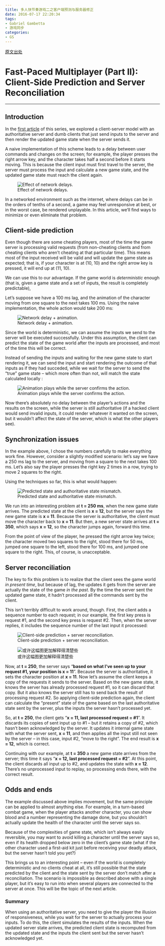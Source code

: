 ```yaml
---
title: 多人快节奏游戏二之客户端预测与服务器修正
date: 2016-07-17 22:20:34
tags:
- Gabriel Gambetta
- 游戏同步
categories:
- GS
---
```


[原文出处](http://www.gabrielgambetta.com/client-side-prediction-server-reconciliation.html)

<h1 class="title">Fast-Paced Multiplayer (Part II): Client-Side Prediction and Server Reconciliation</h1>

------------------

<h2 id="introduction">Introduction</h2>
<p>In the <a href="client-server-game-architecture.html">first article</a> of this series, we explored a client-server model with an authoritative server and dumb clients that just send inputs to the server and then render the updated game state when the server sends it.</p>
<p>A naive implementation of this scheme leads to a delay between user commands and changes on the screen; for example, the player presses the right arrow key, and the character takes half a second before it starts moving. This is because the client input must first travel to the server, the server must process the input and calculate a new game state, and the updated game state must reach the client again.</p>
<figure>
<img src="/img/fpm2-01.png" alt="Effect of network delays." /><figcaption>Effect of network delays.</figcaption>
</figure>
<p>In a networked environment such as the internet, where delays can be in the orders of tenths of a second, a game may feel unresponsive at best, or in the worst case, be rendered unplayable. In this article, we’ll find ways to minimize or even eliminate that problem.</p>
<h2 id="client-side-prediction">Client-side prediction</h2>
<p>Even though there are some cheating players, most of the time the game server is processing valid requests (from non-cheating clients and from cheating clients who aren’t cheating at that particular time). This means most of the input received will be valid and will update the game state as expected; that is, if your character is at (10, 10) and the right arrow key is pressed, it will end up at (11, 10).</p>
<p>We can use this to our advantage. If the game world is <em>deterministic</em> enough (that is, given a game state and a set of inputs, the result is completely predictable),</p>
<p>Let’s suppose we have a 100 ms lag, and the animation of the character moving from one square to the next takes 100 ms. Using the naive implementation, the whole action would take 200 ms:</p>
<figure>
<img src="/img/fpm2-02.png" alt="Network delay + animation." /><figcaption>Network delay + animation.</figcaption>
</figure>
<p>Since the world is deterministic, we can assume the inputs we send to the server will be executed successfully. Under this assumption, the client can predict the state of the game world after the inputs are processed, and most of the time this will be correct.</p>
<p>Instead of sending the inputs and waiting for the new game state to start rendering it, we can send the input and start rendering the outcome of that inputs as if they had succeded, while we wait for the server to send the “true” game state – which more often than not, will match the state calculated locally :</p>
<figure>
<img src="/img/fpm2-03.png" alt="Animation plays while the server confirms the action." /><figcaption>Animation plays while the server confirms the action.</figcaption>
</figure>
<p>Now there’s absolutely no delay between the player’s actions and the results on the screen, while the server is still authoritative (if a hacked client would send invalid inputs, it could render whatever it wanted on the screen, but it wouldn’t affect the state of the server, which is what the other players see).</p>
<h2 id="synchronization-issues">Synchronization issues</h2>
<p>In the example above, I chose the numbers carefully to make everything work fine. However, consider a slightly modified scenario: let’s say we have a 250 ms lag to the server, and moving from a square to the next takes 100 ms. Let’s also say the player presses the right key 2 times in a row, trying to move 2 squares to the right.</p>
<p>Using the techniques so far, this is what would happen:</p>
<figure>
<img src="/img/fpm2-04.png" alt="Predicted state and authoritative state mismatch." /><figcaption>Predicted state and authoritative state mismatch.</figcaption>
</figure>
<p>We run into an interesting problem at <strong>t = 250 ms</strong>, when the new game state arrives. The predicted state at the client is <strong>x = 12</strong>, but the server says the new game state is <strong>x = 11</strong>. Because the server is authoritative, the client must move the character back to <strong>x = 11</strong>. But then, a new server state arrives at <strong>t = 350</strong>, which says <strong>x = 12</strong>, so the character jumps again, forward this time.</p>
<p>From the point of view of the player, he pressed the right arrow key twice; the character moved two squares to the right, stood there for 50 ms, jumped one square to the left, stood there for 100 ms, and jumped one square to the right. This, of course, is unacceptable.</p>
<h2 id="server-reconciliation">Server reconciliation</h2>
<p>The key to fix this problem is to realize that the client sees the game world <em>in present time</em>, but because of lag, the updates it gets from the server are actually the state of the game <em>in the past</em>. By the time the server sent the updated game state, it hadn’t processed all the commands sent by the client.</p>
<p>This isn’t terribly difficult to work around, though. First, the client adds a sequence number to each request; in our example, the first key press is request #1, and the second key press is request #2. Then, when the server replies, it includes the sequence number of the last input it processed:</p>
<figure>
<img src="/img/fpm2-05.png" alt="Client-side prediction + server reconciliation." /><figcaption>Client-side prediction + server reconciliation.</figcaption>
</figure>
<figure>
<img src="/img/fpm2-06.png" alt="或许这幅图更加解释得清楚些" /><figcaption>或许这幅图更加解释得清楚些</figcaption>
</figure>
<p>Now, at <strong>t = 250</strong>, the server says “<strong>based on what I’ve seen up to your request #1, your position is x = 11</strong>”. Because the server is authoritative, it sets the character position at <strong>x = 11</strong>. Now let’s assume the client keeps a copy of the requests it sends to the server. Based on the new game state, it knows the server has already processed request #1, so it can discard that copy. But it also knows the server still has to send back the result of processing request #2. So applying client-side prediction again, the client can calculate the “present” state of the game based on the last authoritative state sent by the server, plus the inputs the server hasn’t processed yet.</p>
<p>So, at <strong>t = 250</strong>, the client gets “<strong>x = 11, last processed request = #1</strong>”. It discards its copies of sent input up to #1 – but it retains a copy of #2, which hasn’t been acknowledged by the server. It updates it internal game state with what the server sent, <strong>x = 11</strong>, and then applies all the input still not seen by the server – in this case, input #2, “move to the right”. The end result is <strong>x = 12</strong>, which is correct.</p>
<p>Continuing with our example, at <strong>t = 350</strong> a new game state arrives from the server; this time it says “<strong>x = 12, last processed request = #2</strong>”. At this point, the client discards all input up to #2, and updates the state with <strong>x = 12</strong>. There’s no unprocessed input to replay, so processing ends there, with the correct result.</p>
<h2 id="odds-and-ends">Odds and ends</h2>
<p>The example discussed above implies movement, but the same principle can be applied to almost anything else. For example, in a turn-based combat game, when the player attacks another character, you can show blood and a number representing the damage done, but you shouldn’t actually update the health of the character until the server says so.</p>
<p>Because of the complexities of game state, which isn’t always easily reversible, you may want to avoid killing a character until the server says so, even if its health dropped below zero in the client’s game state (what if the other character used a first-aid kit just before receiving your deadly attack, but the server hasn’t told you yet?)</p>
<p>This brings us to an interesting point – even if the world is completely deterministic and no clients cheat at all, it’s still possible that the state predicted by the client and the state sent by the server don’t match after a reconciliation. The scenario is impossible as described above with a single player, but it’s easy to run into when several players are connected to the server at once. This will be the topic of the next article.</p>
<h3 id="summary">Summary</h3>
<p>When using an authoritative server, you need to give the player the illusion of responsiveness, while you wait for the server to actually process your inputs. To do this, the client simulates the results of the inputs. When the updated server state arrives, the predicted client state is recomputed from the updated state and the inputs the client sent but the server hasn’t acknowledged yet.</p>